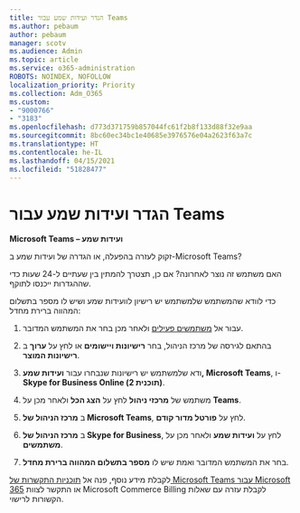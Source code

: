 ```yaml
---
title: הגדר ועידות שמע עבור Teams
ms.author: pebaum
author: pebaum
manager: scotv
ms.audience: Admin
ms.topic: article
ms.service: o365-administration
ROBOTS: NOINDEX, NOFOLLOW
localization_priority: Priority
ms.collection: Adm_O365
ms.custom:
- "9000766"
- "3183"
ms.openlocfilehash: d773d371759b857044fc61f2b8f133d88f32e9aa
ms.sourcegitcommit: 8bc60ec34bc1e40685e3976576e04a2623f63a7c
ms.translationtype: HT
ms.contentlocale: he-IL
ms.lasthandoff: 04/15/2021
ms.locfileid: "51828477"
---
```

# <a name="setup-audio-conferencing-for-teams"></a>הגדר ועידות שמע עבור Teams

**Microsoft Teams – ועידות שמע**

זקוק לעזרה בהפעלה, או הגדרה של ועידות שמע ב-Microsoft Teams?

האם משתמש זה נוצר לאחרונה?  אם כן, תצטרך להמתין בין שעתיים ל-24 שעות כדי שההגדרות ייכנסו לתוקף.

כדי לוודא שהמשתמש שלמשתמש יש רישיון לוועידות שמע ושיש לו מספר בתשלום המהווה ברירת מחדל:

1. עבור אל [משתמשים פעילים](https://admin.microsoft.com/Adminportal/Home?source=applauncher#/users) ולאחר מכן בחר את המשתמש המדובר.

2. בהתאם לגירסה של מרכז הניהול, בחר **רישיונות ויישומים** או לחץ על **ערוך** ב **רישיונות המוצר**.

3. ודא שלמשתמש יש רישיונות שנבחרו עבור **ועידות שמע, Microsoft Teams**, ו-**Skype for Business Online (תוכנית 2)**.

4. משתמש של **מרכזי ניהול** לחץ על **הצג הכל** ולאחר מכן על **Teams**.

5. ב **מרכז הניהול של Microsoft Teams**, לחץ על **פורטל מדור קודם**.

6. ב **מרכז הניהול של Skype for Business**, לחץ על **ועידות שמע** ולאחר מכן על **משתמשים**.

7. בחר את המשתמש המדובר ואמת שיש לו **מספר בתשלום המהווה ברירת מחדל**.

לקבלת מידע נוסף, פנה אל [תוכניות התקשרות של Microsoft Teams עבור Microsoft 365](https://docs.microsoft.com/microsoftteams/calling-plans-for-office-365) או התקשר לצוות Microsoft Commerce Billing לקבלת עזרה עם שאלות הקשורות לרישוי.